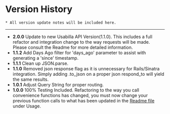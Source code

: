 Version History
====
    * All version update notes will be included here.
----

* **2.0.0** Update to new Usabilla API Version(1.1.0). This includes a full refactor and integration change to the way requests will be made. Please consult the Readme
        for more detailed information.
* **1.1.2** Add Days Ago filter for 'days_ago' parameter to assist with generating a 'since' timestamp.
* **1.1.1** Clean up JSON.parse.
* **1.1.0** Removed json response flag as it is unnecessary for Rails/Sinatra integration. Simply adding .to_json on a proper json respond_to will yield the same results.
* **1.0.1** Adjust Query String for proper routing.
* **1.0.0** 100% Testing Included. Refactoring to the way you call convenience functions has changed, you must now change
        your previous function calls to what has been updated in the [Readme file](https://github.com/JMolinaro/usabilla_api/blob/master/README.md) under Usage.
